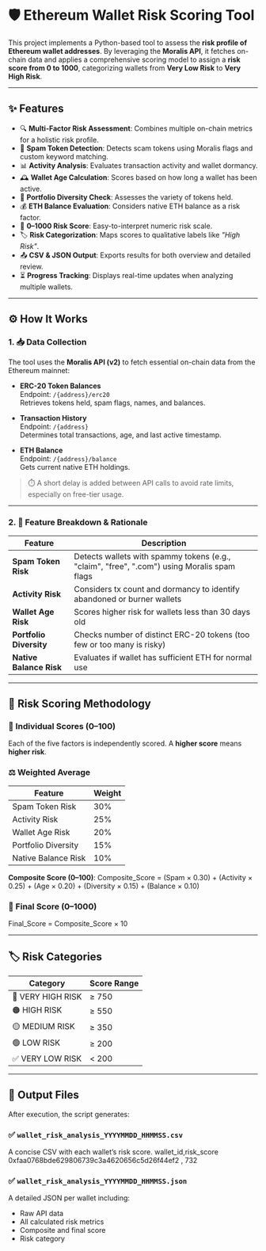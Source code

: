 # 🛡️ Ethereum Wallet Risk Scoring Tool

This project implements a Python-based tool to assess the **risk profile of Ethereum wallet addresses**. By leveraging the **Moralis API**, it fetches on-chain data and applies a comprehensive scoring model to assign a **risk score from 0 to 1000**, categorizing wallets from **Very Low Risk** to **Very High Risk**.

---

## ✨ Features

- 🔍 **Multi-Factor Risk Assessment**: Combines multiple on-chain metrics for a holistic risk profile.
- 🛑 **Spam Token Detection**: Detects scam tokens using Moralis flags and custom keyword matching.
- 📊 **Activity Analysis**: Evaluates transaction activity and wallet dormancy.
- 🕰️ **Wallet Age Calculation**: Scores based on how long a wallet has been active.
- 🧾 **Portfolio Diversity Check**: Assesses the variety of tokens held.
- 💰 **ETH Balance Evaluation**: Considers native ETH balance as a risk factor.
- 🎯 **0–1000 Risk Score**: Easy-to-interpret numeric risk scale.
- 🏷 **Risk Categorization**: Maps scores to qualitative labels like _"High Risk"_.
- 📤 **CSV & JSON Output**: Exports results for both overview and detailed review.
- ⏳ **Progress Tracking**: Displays real-time updates when analyzing multiple wallets.

---

## ⚙️ How It Works

### 1. 📥 Data Collection

The tool uses the **Moralis API (v2)** to fetch essential on-chain data from the Ethereum mainnet:

- **ERC-20 Token Balances**  
  Endpoint: `/{address}/erc20`  
  Retrieves tokens held, spam flags, names, and balances.

- **Transaction History**  
  Endpoint: `/{address}`  
  Determines total transactions, age, and last active timestamp.

- **ETH Balance**  
  Endpoint: `/{address}/balance`  
  Gets current native ETH holdings.

> ⏱️ A short delay is added between API calls to avoid rate limits, especially on free-tier usage.

---

### 2. 🧠 Feature Breakdown & Rationale

| Feature                | Description                                                                                  |
|------------------------|----------------------------------------------------------------------------------------------|
| **Spam Token Risk**     | Detects wallets with spammy tokens (e.g., "claim", "free", ".com") using Moralis spam flags |
| **Activity Risk**       | Considers tx count and dormancy to identify abandoned or burner wallets                     |
| **Wallet Age Risk**     | Scores higher risk for wallets less than 30 days old                                        |
| **Portfolio Diversity** | Checks number of distinct ERC-20 tokens (too few or too many is risky)                      |
| **Native Balance Risk** | Evaluates if wallet has sufficient ETH for normal use                                       |

---

## 🧮 Risk Scoring Methodology

### 🔢 Individual Scores (0–100)

Each of the five factors is independently scored. A **higher score** means **higher risk**.

### ⚖️ Weighted Average

| Feature               | Weight |
|------------------------|--------|
| Spam Token Risk        | 30%    |
| Activity Risk          | 25%    |
| Wallet Age Risk        | 20%    |
| Portfolio Diversity    | 15%    |
| Native Balance Risk    | 10%    |

**Composite Score (0–100)**:
Composite_Score = (Spam × 0.30) + (Activity × 0.25) + (Age × 0.20) + (Diversity × 0.15) + (Balance × 0.10)

### 🎯 Final Score (0–1000)
Final_Score = Composite_Score × 10

---

## 🏷 Risk Categories

| Category         | Score Range |
|------------------|-------------|
| 🔴 VERY HIGH RISK | ≥ 750       |
| 🟠 HIGH RISK      | ≥ 550       |
| 🟡 MEDIUM RISK    | ≥ 350       |
| 🟢 LOW RISK       | ≥ 200       |
| ✅ VERY LOW RISK  | < 200       |

---

## 📁 Output Files

After execution, the script generates:

### ✅ `wallet_risk_analysis_YYYYMMDD_HHMMSS.csv`

A concise CSV with each wallet’s risk score.
wallet_id,risk_score
0xfaa0768bde629806739c3a4620656c5d26f44ef2 , 732

### ✅ `wallet_risk_analysis_YYYYMMDD_HHMMSS.json`

A detailed JSON per wallet including:
- Raw API data
- All calculated risk metrics
- Composite and final score
- Risk category
